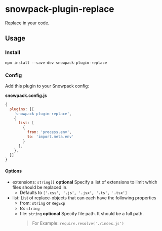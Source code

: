 # snowpack-plugin-replace
Replace in your code.


## Usage

### Install

```
npm install --save-dev snowpack-plugin-replace
```

### Config

Add this plugin to your Snowpack config:

**snowpack.config.js**
```javascript
{
  plugins: [[
    'snowpack-plugin-replace',
    {
      list: [
        {
          from: 'process.env',
          to: 'import.meta.env'
        }
      ],
    },
  ]]
}
```

#### Options
- extensions: `string[]` **optional** Specify a list of extensions to limit which files should be replaced in.
  - Defaults to `['.css', '.js', '.jsx', '.ts', '.tsx']`
- list: List of replace-objects that can each have the following properties
  - from: `string` or `RegExp`
  - to: `string`
  - file: `string` **optional** Specify file path. It should be a full path.
    > For Example: `require.resolve('./index.js')`

